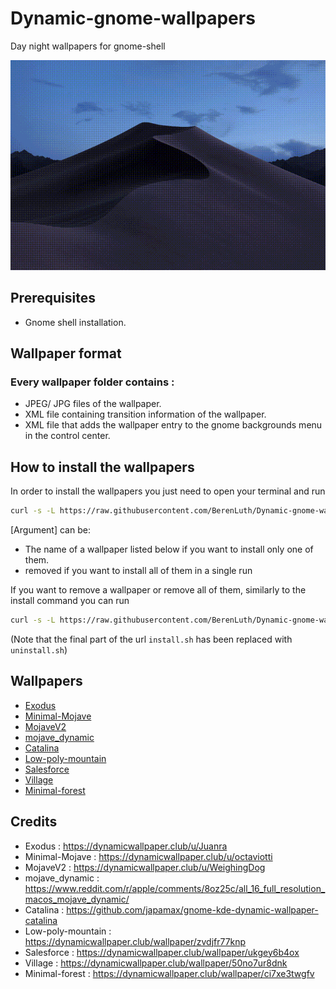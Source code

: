 
# Dynamic-gnome-wallpapers
Day night wallpapers for gnome-shell

![Alt Text](https://github.com/BerenLuth/Dynamic-gnome-wallpapers/blob/master/preview.gif)

## Prerequisites
- Gnome shell installation.

## Wallpaper format
### Every wallpaper folder contains :
- JPEG/ JPG files of the wallpaper.
- XML file containing transition information of the wallpaper.
- XML file that adds the wallpaper entry to the gnome backgrounds menu in the control center.

## How to install the wallpapers

In order to install the wallpapers you just need to open your terminal and run

```bash
curl -s -L https://raw.githubusercontent.com/BerenLuth/Dynamic-gnome-wallpapers/master/install.sh | bash /dev/stdin [Argument]
```

[Argument] can be: 

* The name of a wallpaper listed below if you want to install only one of them.
* removed if you want to install all of them in a single run

If you want to remove a wallpaper or remove all of them, similarly to the install command you can run

```bash
curl -s -L https://raw.githubusercontent.com/BerenLuth/Dynamic-gnome-wallpapers/master/uninstall.sh | bash /dev/stdin [Argument]
```

(Note that the final part of the url `install.sh` has been replaced with `uninstall.sh`)

## Wallpapers

- [Exodus](https://dynamicwallpaper.club/wallpaper/1fwttqzokh6)
- [Minimal-Mojave](https://dynamicwallpaper.club/wallpaper/b03wojghaul)
- [MojaveV2](https://dynamicwallpaper.club/wallpaper/cm8q0vwwa1t)
- [mojave_dynamic](https://imgur.com/a/8XI6jy0/layout/grid)
- [Catalina](https://dynamicwallpaper.club/wallpaper/v5y04cx6k9k)
- [Low-poly-mountain](https://dynamicwallpaper.club/wallpaper/zvdjfr77knp)
- [Salesforce](https://dynamicwallpaper.club/wallpaper/ukgey6b4ox)
- [Village](https://dynamicwallpaper.club/wallpaper/50no7ur8dnk)
- [Minimal-forest](https://dynamicwallpaper.club/wallpaper/ci7xe3twgfv)

## Credits
- Exodus : https://dynamicwallpaper.club/u/Juanra
- Minimal-Mojave : https://dynamicwallpaper.club/u/octaviotti
- MojaveV2 : https://dynamicwallpaper.club/u/WeighingDog
- mojave_dynamic : https://www.reddit.com/r/apple/comments/8oz25c/all_16_full_resolution_macos_mojave_dynamic/
- Catalina : https://github.com/japamax/gnome-kde-dynamic-wallpaper-catalina
- Low-poly-mountain : https://dynamicwallpaper.club/wallpaper/zvdjfr77knp
- Salesforce : https://dynamicwallpaper.club/wallpaper/ukgey6b4ox
- Village : https://dynamicwallpaper.club/wallpaper/50no7ur8dnk
- Minimal-forest : https://dynamicwallpaper.club/wallpaper/ci7xe3twgfv